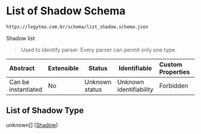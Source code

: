 # List of Shadow Schema

```txt
https://legytma.com.br/schema/list_shadow.schema.json
```

Shadow list


> Used to identify parser. Every parser can permit only one type
>

| Abstract            | Extensible | Status         | Identifiable            | Custom Properties | Additional Properties | Access Restrictions | Defined In                                                                          |
| :------------------ | ---------- | -------------- | ----------------------- | :---------------- | --------------------- | ------------------- | ----------------------------------------------------------------------------------- |
| Can be instantiated | No         | Unknown status | Unknown identifiability | Forbidden         | Allowed               | none                | [list_shadow.schema.json](../schema/list_shadow.schema.json) |

## List of Shadow Type

unknown\[] ([Shadow](list_shadow-shadow.md))
